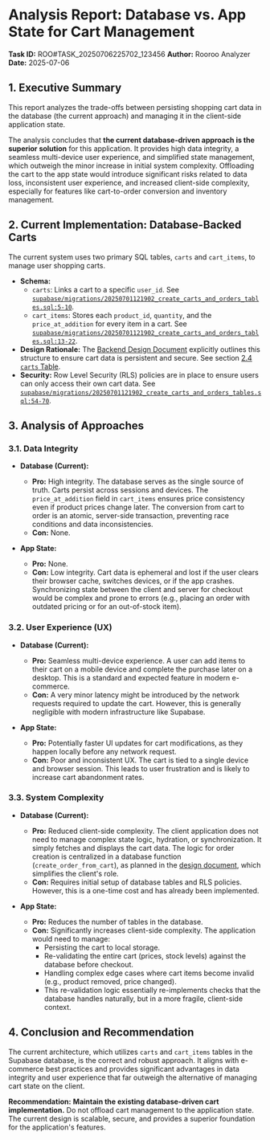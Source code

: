 # Analysis Report: Database vs. App State for Cart Management

**Task ID:** ROO#TASK_20250706225702_123456
**Author:** Rooroo Analyzer
**Date:** 2025-07-06

## 1. Executive Summary

This report analyzes the trade-offs between persisting shopping cart data in the database (the current approach) and managing it in the client-side application state.

The analysis concludes that **the current database-driven approach is the superior solution** for this application. It provides high data integrity, a seamless multi-device user experience, and simplified state management, which outweigh the minor increase in initial system complexity. Offloading the cart to the app state would introduce significant risks related to data loss, inconsistent user experience, and increased client-side complexity, especially for features like cart-to-order conversion and inventory management.

## 2. Current Implementation: Database-Backed Carts

The current system uses two primary SQL tables, `carts` and `cart_items`, to manage user shopping carts.

- **Schema:**
  - `carts`: Links a cart to a specific `user_id`. See [`supabase/migrations/20250701121902_create_carts_and_orders_tables.sql:5-10`](supabase/migrations/20250701121902_create_carts_and_orders_tables.sql:5).
  - `cart_items`: Stores each `product_id`, `quantity`, and the `price_at_addition` for every item in a cart. See [`supabase/migrations/20250701121902_create_carts_and_orders_tables.sql:13-22`](supabase/migrations/20250701121902_create_carts_and_orders_tables.sql:13).
- **Design Rationale:** The [Backend Design Document](docs/backend_design.md) explicitly outlines this structure to ensure cart data is persistent and secure. See section [2.4 `carts` Table](docs/backend_design.md:80).
- **Security:** Row Level Security (RLS) policies are in place to ensure users can only access their own cart data. See [`supabase/migrations/20250701121902_create_carts_and_orders_tables.sql:54-70`](supabase/migrations/20250701121902_create_carts_and_orders_tables.sql:54).

## 3. Analysis of Approaches

### 3.1. Data Integrity

- **Database (Current):**
  - **Pro:** High integrity. The database serves as the single source of truth. Carts persist across sessions and devices. The `price_at_addition` field in `cart_items` ensures price consistency even if product prices change later. The conversion from cart to order is an atomic, server-side transaction, preventing race conditions and data inconsistencies.
  - **Con:** None.

- **App State:**
  - **Pro:** None.
  - **Con:** Low integrity. Cart data is ephemeral and lost if the user clears their browser cache, switches devices, or if the app crashes. Synchronizing state between the client and server for checkout would be complex and prone to errors (e.g., placing an order with outdated pricing or for an out-of-stock item).

### 3.2. User Experience (UX)

- **Database (Current):**
  - **Pro:** Seamless multi-device experience. A user can add items to their cart on a mobile device and complete the purchase later on a desktop. This is a standard and expected feature in modern e-commerce.
  - **Con:** A very minor latency might be introduced by the network requests required to update the cart. However, this is generally negligible with modern infrastructure like Supabase.

- **App State:**
  - **Pro:** Potentially faster UI updates for cart modifications, as they happen locally before any network request.
  - **Con:** Poor and inconsistent UX. The cart is tied to a single device and browser session. This leads to user frustration and is likely to increase cart abandonment rates.

### 3.3. System Complexity

- **Database (Current):**
  - **Pro:** Reduced client-side complexity. The client application does not need to manage complex state logic, hydration, or synchronization. It simply fetches and displays the cart data. The logic for order creation is centralized in a database function (`create_order_from_cart`), as planned in the [design document](docs/backend_design.md:282), which simplifies the client's role.
  - **Con:** Requires initial setup of database tables and RLS policies. However, this is a one-time cost and has already been implemented.

- **App State:**
  - **Pro:** Reduces the number of tables in the database.
  - **Con:** Significantly increases client-side complexity. The application would need to manage:
    - Persisting the cart to local storage.
    - Re-validating the entire cart (prices, stock levels) against the database before checkout.
    - Handling complex edge cases where cart items become invalid (e.g., product removed, price changed).
    - This re-validation logic essentially re-implements checks that the database handles naturally, but in a more fragile, client-side context.

## 4. Conclusion and Recommendation

The current architecture, which utilizes `carts` and `cart_items` tables in the Supabase database, is the correct and robust approach. It aligns with e-commerce best practices and provides significant advantages in data integrity and user experience that far outweigh the alternative of managing cart state on the client.

**Recommendation:** **Maintain the existing database-driven cart implementation.** Do not offload cart management to the application state. The current design is scalable, secure, and provides a superior foundation for the application's features.
